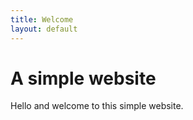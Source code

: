 ```yaml
---
title: Welcome
layout: default
---
```


# A simple website

Hello and welcome to this simple website.


